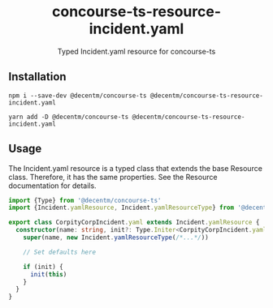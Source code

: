 <h1 align="center">
  concourse-ts-resource-incident.yaml
</h1>

<div align="center">

  Typed Incident.yaml resource for concourse-ts
</div>

## Installation

`npm i --save-dev @decentm/concourse-ts @decentm/concourse-ts-resource-incident.yaml`

`yarn add -D @decentm/concourse-ts @decentm/concourse-ts-resource-incident.yaml`

## Usage

The Incident.yaml resource is a typed class that extends the base Resource class.
Therefore, it has the same properties. See the Resource documentation for details.

```typescript
import {Type} from '@decentm/concourse-ts'
import {Incident.yamlResource, Incident.yamlResourceType} from '@decentm/concourse-ts-resource-incident.yaml'

export class CorpityCorpIncident.yaml extends Incident.yamlResource {
  constructor(name: string, init?: Type.Initer<CorpityCorpIncident.yaml>) {
    super(name, new Incident.yamlResourceType(/*...*/))

    // Set defaults here

    if (init) {
      init(this)
    }
  }
}
```

